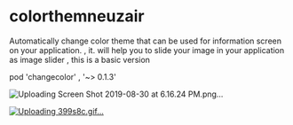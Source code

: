 # colorthemneuzair
Automatically change color theme that can be used for information screen on your application. , it. will help you to slide your image in your application as image slider , this is a basic version 

pod 'changecolor' , '~> 0.1.3' 

![Uploading Screen Shot 2019-08-30 at 6.16.24 PM.png…]()


[
![Uploading 399s8c.gif…]()
](url)
